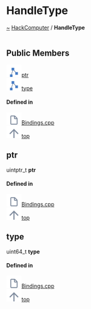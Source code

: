 <a id="handletype"></a>
<h1>HandleType</h1>
<a id="structhandletype"></a>
<a href="https://github.com/CharlesCarley/HackComputer#~">~</a>
<a href="index.md#index">HackComputer</a>
<span class="inline-text">/</span>
<span class="bold-text"><b>HandleType</b></span>
<br/>
<br/>
<a id="public-members"></a>
<h2>Public Members</h2>
<span class="icon-list-item"><a href="#ptr" class="icon-list-item"><img src="../images/class.svg" class="icon-list-item"/><span class="icon-list-item">ptr</span>
</a>
</span>
<br/>
<span class="icon-list-item"><a href="#type" class="icon-list-item"><img src="../images/class.svg" class="icon-list-item"/><span class="icon-list-item">type</span>
</a>
</span>
<br/>
<a id="defined-in"></a>
<h4>Defined in</h4>
<span class="icon-list-item"><a href="https://github.com/CharlesCarley/HackComputer/blob/master/F:/HackComputer/Source/Bindings/Bindings.cpp#L34" class="icon-list-item"><img src="../images/file.svg" class="icon-list-item"/><span class="icon-list-item">Bindings.cpp</span>
</a>
</span>
<br/>
<span class="icon-list-item"><a href="#handletype" class="icon-list-item"><img src="../images/jumpToTop.svg" class="icon-list-item"/><span class="icon-list-item">top</span>
</a>
</span>
<a id="ptr"></a>
<h2>ptr</h2>
<span class="inline-text">uintptr_t</span>
<span class="bold-text"><b>ptr</b></span>
<br/>
<a id="defined-in"></a>
<h4>Defined in</h4>
<span class="icon-list-item"><a href="https://github.com/CharlesCarley/HackComputer/blob/master/F:/HackComputer/Source/Bindings/Bindings.cpp#L36" class="icon-list-item"><img src="../images/file.svg" class="icon-list-item"/><span class="icon-list-item">Bindings.cpp</span>
</a>
</span>
<br/>
<span class="icon-list-item"><a href="#handletype" class="icon-list-item"><img src="../images/jumpToTop.svg" class="icon-list-item"/><span class="icon-list-item">top</span>
</a>
</span>
<br/>
<a id="type"></a>
<h2>type</h2>
<span class="inline-text">uint64_t</span>
<span class="bold-text"><b>type</b></span>
<br/>
<a id="defined-in"></a>
<h4>Defined in</h4>
<span class="icon-list-item"><a href="https://github.com/CharlesCarley/HackComputer/blob/master/F:/HackComputer/Source/Bindings/Bindings.cpp#L35" class="icon-list-item"><img src="../images/file.svg" class="icon-list-item"/><span class="icon-list-item">Bindings.cpp</span>
</a>
</span>
<br/>
<span class="icon-list-item"><a href="#handletype" class="icon-list-item"><img src="../images/jumpToTop.svg" class="icon-list-item"/><span class="icon-list-item">top</span>
</a>
</span>
<br/>
</div>
</div>
</body>
</html>
